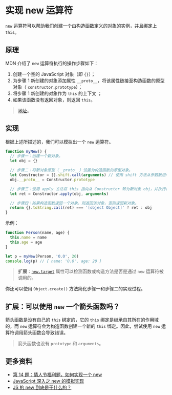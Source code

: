 # 实现 new 运算符

[`new`](https://developer.mozilla.org/en-US/docs/Web/JavaScript/Reference/Operators/new) 运算符可以帮助我们创建一个由构造函数定义的对象的实例，并且绑定上 `this`。

## 原理

MDN 介绍了 `new` 运算符执行的操作步骤如下：

1. 创建一个空的 JavaScript 对象（即 `{}`）；
2. 为步骤 1 新创建的对象添加属性 `__proto__`，将该属性链接至构造函数的原型对象（ `constructor.prototype`）；
3. 将步骤 1 新创建的对象作为 `this` 的上下文 ；
4. 如果该函数没有返回对象，则返回 `this`。

> [地址](https://developer.mozilla.org/zh-CN/docs/Web/JavaScript/Reference/Operators/new)。

## 实现

根据上述所描述的，我们可以模拟出一个 `new` 运算符。

```js
function myNew() {
  // 步骤一：创建一个新对象。
  let obj = {}

  // 步骤二：将新对象原型（__proto__）设置为构造函数的原型对象。
  let Constructor = [].shift.call(arguments) // 使用 shift 方法从参数数组中删除并返回第一个元素，即构造函数。
  obj.__proto__ = Constructor.prototype

  // 步骤三：使用 apply 方法将 this 指向从 Constructor 转为新对象 obj，并执行构造函数。
  let ret = Constructor.apply(obj, arguments)

  // 步骤四：如果构造函数返回一个对象，则返回该对象，否则返回新对象。
  return {}.toString.call(ret) === '[object Object]' ? ret : obj
}
```

示例：

```js
function Person(name, age) {
  this.name = name
  this.age = age
}

let p = myNew(Person, 'O.O', 20)
console.log(p) // { name: 'O.O', age: 20 }
```

> **扩展**：[`new.target`](https://developer.mozilla.org/zh-CN/docs/Web/JavaScript/Reference/Operators/new.target) 属性可以检测函数或构造方法是否是通过 `new` 运算符被调用的。

你还可以使用 `Object.create()` 方法简化步骤一和步骤二的实现过程。

## 扩展：可以使用 `new` 一个箭头函数吗？

箭头函数是没有自己的 `this` 绑定的，它的 `this` 绑定是继承自其所在的作用域的，而 `new` 运算符会为构造函数创建一个新的 `this` 绑定。因此，尝试使用 `new` 运算符调用箭头函数会导致错误。

> 箭头函数也没有 `prototype` 和 `arguments`。

## 更多资料

- [第 14 题：情人节福利题，如何实现一个 new](https://github.com/Advanced-Frontend/Daily-Interview-Question/issues/12)
- [JavaScript 深入之 new 的模拟实现](https://github.com/mqyqingfeng/Blog/issues/13)
- [JS 的 new 到底是干什么的？](https://zhuanlan.zhihu.com/p/23987456)
